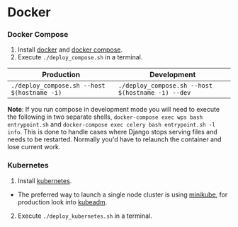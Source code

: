 # Docker

### Docker Compose

1. Install [docker](https://docs.docker.com/install/) and [docker compose](https://docs.docker.com/compose/install/).
2. Execute `./deploy_compose.sh` in a terminal.

Production | Development
-----------|------------
`./deploy_compose.sh --host $(hostname -i)` | `./deploy_compose.sh --host $(hostname -i) --dev`

**Note**: If you run compose in development mode you will need to execute the following in two separate shells, `docker-compose exec wps bash entrypoint.sh` and `docker-compose exec celery bash entrypoint.sh -l info`. This is done to handle cases where Django stops serving files and needs to be restarted. Normally you'd have to relaunch the container and lose current work.

### Kubernetes

1. Install [kubernetes](https://kubernetes.io/docs/setup/).
  * The preferred way to launch a single node cluster is using [minikube](https://kubernetes.io/docs/tasks/tools/install-minikube/), for production look into [kubeadm](https://kubernetes.io/docs/setup/independent/install-kubeadm/).
2. Execute `./deploy_kubernetes.sh` in a terminal.
